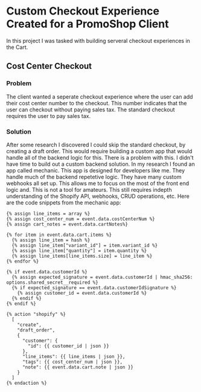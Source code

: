 # Custom Checkout Experience Created for a PromoShop Client

In this project I was tasked with building serveral checkout experiences in the Cart.

## Cost Center Checkout
### Problem
The client wanted a seperate checkout experience where the user can add their cost center number to the checkout.  This number indicates that the user can checkout without paying sales tax.  The standard checkout requires the user to pay sales tax.
### Solution
After some research I discovered I could skip the standard checkout, by creating a draft order.  This would require building a custom app that would handle all of the backend logic for this.  There is a problem with this.  I didn't have time to build out a custom backend solution.  In my research I found an app called mechanic.  This app is designed for developers like me.  They handle much of the backend repetetive logic.  They have many custom webhooks all set up.  This allows me to focus on the most of the front end logic and.  This is not a tool for amateurs.  This still requires indepth understanding of the Shopify API, webhooks, CRUD operations, etc. 
Here are the code snippets from the mechanic app: 

```
{% assign line_items = array %}
{% assign cost_center_num = event.data.costCenterNum %}
{% assign cart_notes = event.data.cartNotes%}

{% for item in event.data.cart.items %}
  {% assign line_item = hash %}
  {% assign line_item["variant_id"] = item.variant_id %}
  {% assign line_item["quantity"] = item.quantity %}
  {% assign line_items[line_items.size] = line_item %}
{% endfor %}

{% if event.data.customerId %}
  {% assign expected_signature = event.data.customerId | hmac_sha256: options.shared_secret__required %}
  {% if expected_signature == event.data.customerIdSignature %}
    {% assign customer_id = event.data.customerId %}
  {% endif %}
{% endif %}

{% action "shopify" %}
  [
    "create",
    "draft_order",
    {
      "customer": {
        "id": {{ customer_id | json }}
      },
      "line_items": {{ line_items | json }},
      "tags": {{ cost_center_num | json }},
      "note": {{ event.data.cart.note | json }}
    }
  ]
{% endaction %}
```